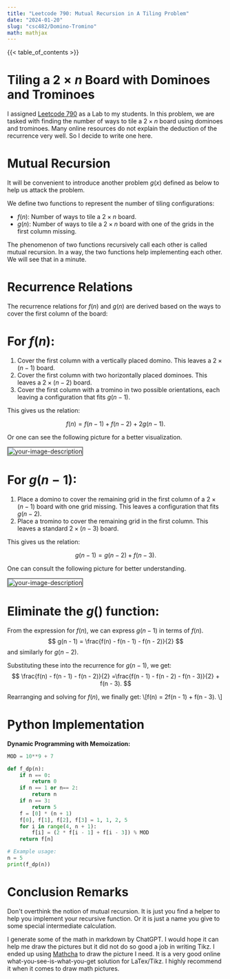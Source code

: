 ```yaml
---
title: "Leetcode 790: Mutual Recursion in A Tiling Problem"
date: "2024-01-20"
slug: "csc482/Domino-Tromino"
math: mathjax
---
```



{{< table_of_contents >}}



# Tiling a $2\times n$ Board with Dominoes and Trominoes

I assigned [Leetcode 790](https://leetcode.com/problems/domino-and-tromino-tiling/description/) as a Lab to my students. In this problem, we are tasked with finding the number of ways to tile a $2\times n$ board using dominoes and trominoes. Many online resources do not explain the deduction of the recurrence very well. So I decide to write one here.


# Mutual Recursion
It will be convenient to introduce another problem $g(x)$ defined as below to help us attack the problem.

We define two functions to represent the number of tiling configurations:

- $f(n)$: Number of ways to tile a $2\times n$ board.
- $g(n)$: Number of ways to tile a $2\times n$ board with one of the grids in the first column missing.

The phenomenon of two functions recursively call each other is called mutual recursion. In a way, the two functions help implementing each other. We will see that in a minute.

# Recurrence Relations

The recurrence relations for $f(n)$ and $g(n)$ are derived based on the ways to cover the first column of the board:

# For $f(n)$:

1. Cover the first column with a vertically placed domino. This leaves a $2 \times(n - 1)$ board.
2. Cover the first column with two horizontally placed dominoes. This leaves a $2\times(n - 2)$ board.
3. Cover the first column with a tromino in two possible orientations, each leaving a configuration that fits $g(n - 1)$.

This gives us the relation:

$$
f(n) = f(n - 1) + f(n - 2) + 2g(n - 1).
$$

Or one can see the following picture for a better visualization.

<img src = "/CSC482/pic/domino-tromino/f(n).png" alt = "your-image-description" style = "border: 2px solid  gray;" >

# For $g(n-1)$:

1. Place a domino to cover the remaining grid in the first column of a $2 \times(n - 1)$ board with one grid missing. This leaves a configuration that fits $g(n - 2)$.
2. Place a tromino to cover the remaining grid in the first column. This leaves a standard $2 \times(n - 3)$ board.

This gives us the relation:

$$
g(n - 1) = g(n - 2) + f(n - 3).
$$

One can consult the following picture for better understanding.

<img src = "/CSC482/pic/domino-tromino/g(n).png" alt = "your-image-description" style = "border: 2px solid  gray;" >


# Eliminate the $g()$ function:

From the expression for $f(n)$, we can express $g(n - 1)$ in terms of $f(n).$
    $$ g(n - 1) = \frac{f(n) - f(n - 1) - f(n - 2)}{2} $$
and similarly for $g(n - 2)$.

Substituting these into the recurrence for $g(n - 1)$, we get:
    $$ \frac{f(n) - f(n - 1) - f(n - 2)}{2} =\frac{f(n - 1) - f(n - 2) - f(n - 3)}{2} + f(n - 3). $$

Rearranging and solving for $f(n)$, we finally get:
    \\[f(n) = 2f(n - 1) + f(n - 3). \\]


# Python Implementation

 **Dynamic Programming with Memoization:**

```python
MOD = 10**9 + 7

def f_dp(n):
    if n == 0:
        return 0
    if n == 1 or n== 2:
        return n
    if n == 3:
        return 5
    f = [0] * (n + 1)
    f[0], f[1], f[2], f[3] = 1, 1, 2, 5
    for i in range(4, n + 1):
        f[i] = (2 * f[i - 1] + f[i - 3]) % MOD
    return f[n]

# Example usage:
n = 5
print(f_dp(n))
```

# Conclusion Remarks

Don't overthink the notion of mutual recursion. It is just you find a helper to help you implement your recursive function. Or it is just a name you give to some special intermediate calculation.

I generate some of the math in markdown by ChatGPT. I would hope it can help me draw the pictures but it did not do so good a job in writing Tikz. I ended up using [Mathcha](https://www.mathcha.io/) to draw the picture I need. It is a very good online what-you-see-is-what-you-get solution for LaTex/Tikz. I highly recommend it when it comes to draw math pictures. 




